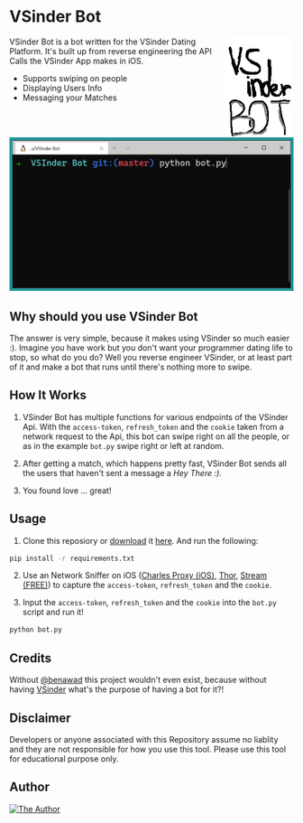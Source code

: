 # VSinder Bot

<img src="./readme-assets/logo.png" align="right" alt="Logo by 3n3a" width="120" height="178">

VSinder Bot is a bot written for the VSinder Dating Platform. It's built up from reverse engineering the API Calls the VSinder App makes in iOS.

* Supports swiping on people
* Displaying Users Info
* Messaging your Matches

<p align="center">
  <img src="./readme-assets/screen1.png" alt="The Bot in Action" width="738">
</p>

## Why should you use VSinder Bot

The answer is very simple, because it makes using VSinder so much easier :). Imagine you have work but you don't want your programmer dating life to stop, so what do you do? Well you reverse engineer VSinder, or at least part of it and make a bot that runs until there's nothing more to swipe.

## How It Works

1. VSinder Bot has multiple functions for various endpoints of the VSinder Api. With the `access-token`, `refresh_token` and the `cookie` taken from a network request to the Api, this bot can swipe right on all the people, or as in the example `bot.py` swipe right or left at random.

2. After getting a match, which happens pretty fast, VSinder Bot sends all the users that haven't sent a message a _Hey There :)_.

3. You found love ... great!

## Usage

1. Clone this reposiory or [download](https://github.com/3n3a/vsinder_bot/archive/master.zip) it [here](https://github.com/3n3a/vsinder_bot/archive/master.zip). And run the following:

```bash
pip install -r requirements.txt
```

2. Use an Network Sniffer on iOS ([Charles Proxy (iOS)](https://apps.apple.com/app/charles-proxy/id1134218562#?platform=iphone), [Thor](https://apps.apple.com/us/app/thor-http-sniffer-capture/id1210562295), [Stream (FREE)](https://apps.apple.com/us/app/stream-network-debug-tool/id1312141691)) to capture the `access-token`, `refresh_token` and the `cookie`.

3. Input the `access-token`, `refresh_token` and the `cookie` into the `bot.py` script and run it!

```bash
python bot.py
```

## Credits

Without [@benawad](https://github.com/benawad) this project wouldn't even exist, because without having [VSinder](https://github.com/benawad/vsinder) what's the purpose of having a bot for it?!

## Disclaimer

Developers or anyone associated with this Repository assume no liablity and they are not responsible for how you use this tool.
Please use this tool for educational purpose only.

## Author

<a align="center" href="https://3n3a.ch">
  <img src="https://avatars1.githubusercontent.com/u/46775561?s=200" alt="The Author" width="200">
</a>